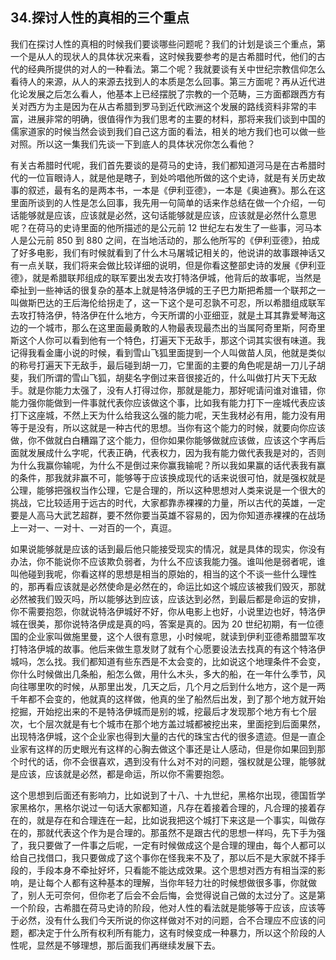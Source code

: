 ## 34.探讨人性的真相的三个重点
我们在探讨人性的真相的时候我们要谈哪些问题呢？我们的计划是谈三个重点，第一个是从人的现状人的具体状况来看，这时候我要参考的是古希腊时代，他们的古代的经典所提供的对人的一种看法。第二个呢？我就要谈有关中世纪宗教信仰怎么看待人的来源，从人的来源去找到人的本质是怎么回事。第三方面呢？再从近代进化论发展之后怎么看人，他基本上已经摆脱了宗教的一个范畴，三方面都跟西方有关对西方为主是因为在从古希腊到罗马到近代欧洲这个发展的路线资料非常的丰富，进展非常的明确，很值得作为我们思考的主要的材料，那将来我们谈到中国的儒家道家的时候当然会谈到我们自己这方面的看法，相关的地方我们也可以做一些对照。所以这一集我们先谈一下到底人的具体状况你怎么看他？


有关古希腊时代呢，我们首先要谈的是荷马的史诗，我们都知道河马是在古希腊时代的一位盲眼诗人，就是他是瞎子，到处吟唱他所做的这个史诗，就是有关历史故事的叙述，最有名的是两本书，一本是《伊利亚德》，一本是《奥迪赛》。那么在这里面所谈到的人性是怎么回事，我先用一句简单的话来作总结在做一个介绍，一句话能够就是应该，应该就是必然，这句话能够就是应该，应该就是必然什么意思呢？在荷马的史诗里面的他所描述的是公元前 12 世纪左右发生了一些事，河马本人是公元前 850 到 880 之间，在当地活动的，那么他所写的《伊利亚德》，拍成了好多电影，我们有时候就看到了什么木马屠城记相关的，他说讲的故事跟神话又有一点关联，我们将来会做比较详细的说明，但是你看这整部史诗的发展《伊利亚德》，就是希腊联邦组成的联军要出发去攻打特洛伊城，他背后的故事呢，当然是牵扯到一些神话的很复杂的基本上就是特洛伊城的王子巴力斯把希腊一个联邦之一叫做斯巴达的王后海伦给拐走了，这一下这个是可忍孰不可忍，所以希腊组成联军去攻打特洛伊，特洛伊在什么地方，今天所谓的小亚细亚，就是土耳其靠爱琴海这边的一个城市，那么在这里面最勇敢的人物最表现最杰出的当属阿奇里斯，阿奇里斯这个人你可以看到他有一个特色，打遍天下无敌手，那这个词其实很有味道。我记得我看金庸小说的时候，看到雪山飞狐里面提到一个人叫做苗人凤，他就是类似的称号打遍天下无敌手，最后碰到胡一刀，它里面的主要的角色呢是胡一刀儿子胡斐，我们所谓的雪山飞狐，胡斐名字倒过来音很接近的，什么叫做打片天下无敌手。就是你能力太强了，没有人打得过你，那就是能力，那好呢请问谁对谁错，你能力强你能做到一件事就代表你应该做这个事，比如我有能力打下一座城代表应该打下这座城，不然上天为什么给我这么强的能力呢，天生我材必有用，能力没有用等于是没有，所以这就是一种古代的思想。当你有这个能力的时候，就要向你应该做，你不做就白白糟蹋了这个能力，但你如果你能够做就应该做，应该这个字再后面就发展成什么字呢，代表正确，代表权力，因为我有能力做代表我是对的，否则为什么我赢你输呢，为什么不是倒过来你赢我输呢？所以我如果赢的话代表我有赢的条件，那我就非赢不可，能够等于应该换成现代的话来说很可怕，就是强权就是公理，能够把强权当作公理，它是合理的，所以这种思想对人类来说是一个很大的挑战，它比较适用于远古的时代，大家都靠赤裸裸的力量，所以古代的英雄，一定要是人高马大武艺超群，要不然你要当英雄不容易的，因为你知道赤裸裸的在战场上一对一、一对十、一对百的一个，真逗。


如果说能够就是应该的话到最后他只能接受现实的情况，就是具体的现实，你没有办法，你不能说你不应该欺负弱者，为什么不应该我能力强。谁叫他是弱者呢，谁叫他碰到我呢，你看这样的思想是相当的原始的，相当的这个不谈一些什么理性的，那再看应该就是必然使命是必然在的，命运比如这个城应该被我们毁灭，那就必然被我们毁灭吗，所以能够达到应该，应该达到必然，到最后都是命运的安排，你不需要抱怨，你就说特洛伊城好不好，你从电影上也好，小说里边也好，特洛伊城在很美，那你说特洛伊成是真的吗，答案是真的。因为 20 世纪初期，有一位德国的企业家叫做施里曼，这个人很有意思，小时候呢，就读到伊利亚德希腊盟军攻打特洛伊城的故事。他后来做生意发财了就有个心愿要设法去找真的有这个特洛伊城吗，怎么找。我们都知道有些东西是不太会变的，比如说这个地理条件不会变，你什么时候做出几条船，船怎么做，用什么木头，多大的船，在一年什么季节，风向往哪里吹的时候，从那里出发，几天之后，几个月之后到什么地方，这个是一两千年都不会变的，他就真的这样做，他真的坐了船然后出发，到了那个地方就开始挖掘，开始挖出来的不是特洛伊城而是别的城，挖最后才发现那个地方有七个层次，七个层次就是有七个城市在那个地方盖过城都被挖出来，里面挖到后面果然，出现特洛伊城，这个企业家也得到大量的古代的珠宝古代的很多遗迹。但是一直企业家有这样的历史眼光有这样的心胸去做这个事还是让人感动，但是你如果回到那个时代的话，你不会很喜欢，遇到没有什么对不对的问题，强权就是公理，能够就是应该，应该就是必然，都是命运，所以你不需要抱怨。


这个思想到后面还有影响力，比如说到了十八、十九世纪，黑格尔出现，德国哲学家黑格尔，黑格尔说过一句话大家都知道，凡存在着接着合理的，凡合理的接着存在的，就是存在和合理连在一起，比如说我把这个城打下来这是一个事实，叫做存在的，那就代表这个作为是合理的。那虽然不是跟古代的思想一样吗，先下手为强了，我只要做了一件事之后呢，一定有时候做成这个是合理的理由，每个人都可以给自己找借口，我只要做成了这个事你在怪我来不及了，那以后不是大家就不择手段的，手段本身不牵扯好坏，只看能不能达成效果。这个思想对西方有相当深的影响，是让每个人都有这种基本的理解，当你年轻力壮的时候想做很多事，你就做了，别人无可奈何，但你老了后会不会后悔，会觉得说自己做的太过分了。这是第一个阶段，古希腊在荷马史诗的阶段，他对人性的看法就是能够等于应该，应该等于必然，没有什么我们今天所说的你这样做对不对的问题，合不合理应不应该的问题，都决定于什么所有权利所有能力，这有时候变成一种暴力，所以这个阶段的人性呢，显然是不够理想，那后面我们再继续发展下去。

